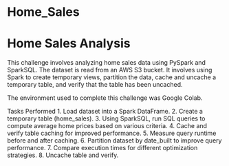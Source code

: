 # Home_Sales
# Home Sales Analysis
This challenge involves analyzing home sales data using PySpark and SparkSQL. The dataset is read from an AWS S3 bucket. It involves using Spark to create temporary views, partition the data, cache and uncache a temporary table, and verify that the table has been uncached.

The environment used to complete this challenge was Google Colab.

Tasks Performed
	1.	Load dataset into a Spark DataFrame.
	2.	Create a temporary table (home_sales).
	3.	Using SparkSQL, run SQL queries to compute average home prices based on various criteria.
	4.	Cache and verify table caching for improved performance.
	5.	Measure query runtime before and after caching.
	6.	Partition dataset by date_built to improve query performance.
	7.	Compare execution times for different optimization strategies.
	8.	Uncache table and verify.